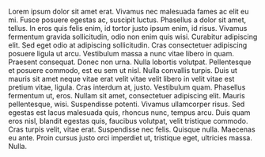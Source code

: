 Lorem ipsum dolor sit amet erat. Vivamus nec malesuada fames ac elit eu mi. Fusce posuere egestas ac, suscipit luctus. Phasellus a dolor sit amet, tellus. In eros quis felis enim, id tortor justo ipsum enim, id risus. Vivamus fermentum gravida sollicitudin, odio non enim quis wisi. Curabitur adipiscing elit. Sed eget odio at adipiscing sollicitudin. Cras consectetuer adipiscing posuere ligula ut arcu. Vestibulum massa a nunc vitae libero in quam. Praesent consequat. Donec non urna. Nulla lobortis volutpat. Pellentesque et posuere commodo, est eu sem ut nisl. Nulla convallis turpis. Duis ut mauris sit amet neque vitae erat velit vitae velit libero in velit vitae est pretium vitae, ligula. Cras interdum at, justo. Vestibulum quam. Phasellus fermentum ut, eros. Nullam sit amet, consectetuer adipiscing elit. Mauris pellentesque, wisi. Suspendisse potenti. Vivamus ullamcorper risus. Sed egestas est lacus malesuada quis, rhoncus nunc, tempus arcu. Duis quam eros nisl, blandit egestas quis, faucibus volutpat, velit tristique commodo. Cras turpis velit, vitae erat. Suspendisse nec felis. Quisque nulla. Maecenas eu ante. Proin cursus justo orci imperdiet ut, tristique eget, ultricies massa. Nulla.
